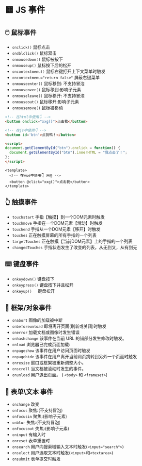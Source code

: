 # 🟨 JS 事件

## 🖱️ 鼠标事件
- `onclick()` 鼠标点击 
- `ondblclick()` 鼠标双击
- `onmousedown()`	鼠标被按下	 
- `onmouseup()`	鼠标按下后的松开
- `oncontextmenu()` 鼠标右键打开上下文菜单时触发	
- `oncontextmenu="return false"` 屏蔽右键菜单	
- `onmouseenter()` 鼠标移到: 不支持冒泡	
- `onmouseover()` 鼠标移到:影响子元素 	
- `onmouseleave()` 鼠标移开: 不支持冒泡	
- `onmouseout()` 鼠标移开:影响子元素 	
- `onmousemove()` 鼠标被移动

```html
<!-- 在html中使用👇 -->
<button onclick="xxg()">点击我</button>
```
```html
<!-- 在js中使用👇 -->
<button id='btn'>点我鸭！</button>

<script>
document.getElementById("btn").onclick = function() {
  document.getElementById("btn").innerHTML = "我点击了！";
};
</script>
```
```vue
<template>
  <!-- 在vue中使用👇 用@ -->
  <button @click="xxg()">点击我</button>
</template>
```
## 👆 触摸事件

- `touchstart` 		手指【触摸】到一个DOM元素时触发
- `touchmove` 		手指在一个DOM元素【滑动】时触发
- `touchend` 			手指从一个DOM元素【移开】时触发
- `touches`  			正在触摸屏幕的所有手指的一个列表
- `targetTouches`   	正在触摸【当前DOM元素】上的手指的一个列表
- `changedTouches` 	手指状态发生了改变的列表，从无到又，从有到无
## ⌨️ 键盘事件

- `onkeydown()` 		键盘按下
- `onkeypress()`		键盘按下并且松开
- `onkeyup()` 	    	键盘松开
## 🐘 框架/对象事件

- `onabort` 			图像的加载被中断
- `onbeforeunload` 	即将离开页面(刷新或关闭)时触发
- `onerror` 			加载文档或图像时发生错误
- `onhashchange` 	该事件在当前 URL 的锚部分发生修改时触发。
- `onload` 			浏览器已完成页面加载:
- `onpageshow` 		该事件在用户访问页面时触发
- `onpagehide` 		该事件在用户离开当前网页跳转到另外一个页面时触发
- `onresize` 			窗口或框架被重新调整大小。
- `onscroll` 			当文档被滚动时发生的事件。
- `onunload` 			用户退出页面。 ( `<body>` 和 `<frameset>`)
## 📄 表单\文本 事件

- `onchange` 			改变
- `onfocus` 			聚焦:(不支持冒泡)
- `onfocusin` 		聚焦:(影响子元素)
- `onblur`			失焦:(不支持冒泡)
- `onfocusout` 		失焦:(影响子元素)
- `oninput` 			有输入时
- `onreset` 			表单重置时
- `onsearch` 			用户向搜索域输入文本时触发(`<input="search">`)
- `onselect` 			用户选取文本时触发(`<input>`和`<textarea>`)
- `onsubmit`			表单提交时触发

